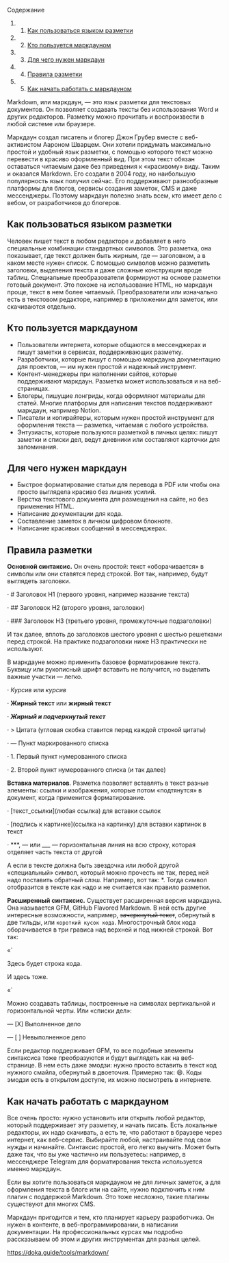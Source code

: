 Содержание

1. 1. [Как пользоваться языком разметки](https://blog.skillfactory.ru/glossary/markdown/#как-пользоваться-языком-разметки)
2. 2. [Кто пользуется маркдауном](https://blog.skillfactory.ru/glossary/markdown/#кто-пользуется-маркдауном)
3. 3. [Для чего нужен маркдаун](https://blog.skillfactory.ru/glossary/markdown/#для-чего-нужен-маркдаун)
4. 4. [Правила разметки](https://blog.skillfactory.ru/glossary/markdown/#правила-разметки) 
5. 5. [Как начать работать с маркдауном](https://blog.skillfactory.ru/glossary/markdown/#как-начать-работать-с-маркдауном)

Markdown, или маркдаун, — это язык разметки для текстовых документов. Он позволяет создавать тексты без использования Word и других редакторов. Разметку можно прочитать и воспроизвести в любой системе или браузере.

Маркдаун создал писатель и блогер Джон Грубер вместе с веб-активистом Аароном Шварцем. Они хотели придумать максимально простой и удобный язык разметки, с помощью которого текст можно перевести в красиво оформленный вид. При этом текст обязан оставаться читаемым даже без приведения к «красивому» виду. Таким и оказался Markdown. Его создали в 2004 году, но наибольшую популярность язык получил сейчас. Его поддерживают разнообразные платформы для блогов, сервисы создания заметок, CMS и даже мессенджеры. Поэтому маркдаун полезно знать всем, кто имеет дело с вебом, от разработчиков до блогеров.

## **Как пользоваться языком разметки**

Человек пишет текст в любом редакторе и добавляет в него специальные комбинации стандартных символов. Это разметка, она показывает, где текст должен быть жирным, где — заголовком, а в каком месте нужен список. С помощью символов можно разметить заголовки, выделения текста и даже сложные конструкции вроде таблиц. Специальные преобразователи формируют на основе разметки готовый документ. Это похоже на использование HTML, но маркдаун проще, текст в нем более читаемый. Преобразователи или изначально есть в текстовом редакторе, например в приложении для заметок, или скачиваются отдельно.

## **Кто пользуется маркдауном**

- Пользователи интернета, которые общаются в мессенджерах и пишут заметки в сервисах, поддерживающих разметку.
- Разработчики, которые пишут с помощью маркдауна документацию для проектов, — им нужен простой и надежный инструмент.
- Контент-менеджеры при наполнении сайтов, которые поддерживают маркдаун. Разметка может использоваться и на веб-страницах.
- Блогеры, пишущие лонгриды, когда оформляют материалы для статей. Многие платформы для написания текстов поддерживают маркдаун, например Notion.
- Писатели и копирайтеры, которым нужен простой инструмент для оформления текста — разметка, читаемая с любого устройства.
- Энтузиасты, которые пользуются разметкой в личных целях: пишут заметки и списки дел, ведут дневники или составляют карточки для запоминания.

## **Для чего нужен маркдаун**

- Быстрое форматирование статьи для перевода в PDF или чтобы она просто выглядела красиво без лишних усилий.
- Верстка текстового документа для размещения на сайте, но без применения HTML.
- Написание документации для кода.
- Составление заметок в личном цифровом блокноте.
- Написание красивых сообщений в мессенджерах.

## **Правила разметки** 

**Основной синтаксис.** Он очень простой: текст «оборачивается» в символы или они ставятся перед строкой. Вот так, например, будут выглядеть заголовки.

· # Заголовок H1 (первого уровня, например название текста)

· ## Заголовок H2 (второго уровня, заголовки)

· ### Заголовок H3 (третьего уровня, промежуточные подзаголовки)

И так далее, вплоть до заголовков шестого уровня с шестью решетками перед строкой. На практике подзаголовки ниже H3 практически не используют.

В маркдауне можно применить базовое форматирование текста. Буквицу или рукописный шрифт вставить не получится, но выделить важные участки — легко.

· *Курсив* или _курсив_

· **Жирный текст** или __жирный текст__

· ***Жирный и подчеркнутый текст***

· > Цитата (угловая скобка ставится перед каждой строкой цитаты)

· — Пункт маркированного списка

· 1. Первый пункт нумерованного списка

· 2. Второй пункт нумерованного списка (и так далее)

**Вставка материалов**. Разметка позволяет вставлять в текст разные элементы: ссылки и изображения, которые потом «подтянутся» в документ, когда применится форматирование.

· [текст_ссылки](любая ссылка) для вставки ссылок

· [подпись к картинке](ссылка на картинку) для вставки картинок в текст

· ***, — или ___ — горизонтальная линия на всю строку, которая отделяет часть текста от другой

А если в тексте должна быть звездочка или любой другой «специальный» символ, который можно прочесть не так, перед ней надо поставить обратный слэш. Например, вот так: *. Тогда символ отобразится в тексте как надо и не считается как правило разметки.

**Расширенный синтаксис.** Существует расширенная версия маркдауна. Она называется GFM, GitHub Flavored Markdown. В ней есть другие интересные возможности, например, ~~зачеркнутый текст~~, обернутый в две тильды, или `короткий кусок кода`. Многострочный блок кода оборачивается в три грависа над верхней и под нижней строкой. Вот так:

«`

Здесь будет строка кода.

И здесь тоже.

«`

Можно создавать таблицы, построенные на символах вертикальной и горизонтальной черты. Или «списки дел»:

— [X] Выполненное дело

— [ ] Невыполненное дело

Если редактор поддерживает GFM, то все подобные элементы синтаксиса тоже преобразуются и будут выглядеть как на веб-странице. В нем есть даже эмодзи: нужно просто вставить в текст код нужного смайла, обернутый в двоеточия. Примерно так: :smile:. Коды эмодзи есть в открытом доступе, их можно посмотреть в интернете.

## **Как начать работать с маркдауном**

Все очень просто: нужно установить или открыть любой редактор, который поддерживает эту разметку, и начать писать. Есть локальные редакторы, их надо скачивать, а есть те, что работают в браузере через интернет, как веб-сервис. Выбирайте любой, настраивайте под свои нужды и начинайте. Синтаксис простой, его легко выучить. Может быть даже так, что вы уже частично им пользуетесь: например, в мессенджере Telegram для форматирования текста используется именно маркдаун.

Если вы хотите пользоваться маркдауном не для личных заметок, а для оформления текста в блоге или на сайте, нужно подключить к ним плагин с поддержкой Markdown. Это тоже несложно, такие плагины существуют для многих CMS.

Маркдаун пригодится и тем, кто планирует карьеру разработчика. Он нужен в контенте, в веб-программировании, в написании документации. На профессиональных курсах мы подробно рассказываем об этом и других инструментах для разных целей.

https://doka.guide/tools/markdown/